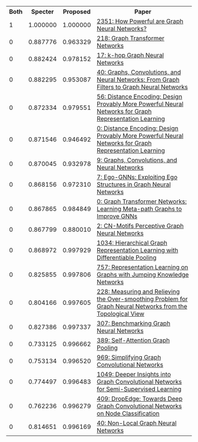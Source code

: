 <html><table><tr>
<th>Both</th>
<th>Specter</th>
<th>Proposed</th>
<th>Paper</th>
</tr>
<tr>
<td>1</td>
<td>1.000000</td>
<td>1.000000</td>
<td><a href="https://www.semanticscholar.org/paper/62ed9bf1d83c8db1f9cbf92ea2f57ea90ef683d9">2351: How Powerful are Graph Neural Networks?</a></td>
</tr>
<tr>
<td>0</td>
<td>0.887776</td>
<td>0.963329</td>
<td><a href="https://www.semanticscholar.org/paper/aa63ac11aa9dcaa9edd4c88db18bec87e0834328">218: Graph Transformer Networks</a></td>
</tr>
<tr>
<td>0</td>
<td>0.882424</td>
<td>0.978152</td>
<td><a href="https://www.semanticscholar.org/paper/edbad7d5a000a12a7829b6a9b2c5566910be3f08">17: k-hop Graph Neural Networks</a></td>
</tr>
<tr>
<td>0</td>
<td>0.882295</td>
<td>0.953087</td>
<td><a href="https://www.semanticscholar.org/paper/5583528147b2bef03595d2a730a153a559bfa57d">40: Graphs, Convolutions, and Neural Networks: From Graph Filters to Graph Neural Networks</a></td>
</tr>
<tr>
<td>0</td>
<td>0.872334</td>
<td>0.979551</td>
<td><a href="https://www.semanticscholar.org/paper/3514bd316ad14c71863c58ccd9af9f1bc5dc4766">56: Distance Encoding: Design Provably More Powerful Neural Networks for Graph Representation Learning</a></td>
</tr>
<tr>
<td>0</td>
<td>0.871546</td>
<td>0.946492</td>
<td><a href="https://www.semanticscholar.org/paper/d434be46dcab3ab3d46b453a38b1ba6819bae997">0: Distance Encoding: Design Provably More Powerful Neural Networks for Graph Representation Learning</a></td>
</tr>
<tr>
<td>0</td>
<td>0.870045</td>
<td>0.932978</td>
<td><a href="https://www.semanticscholar.org/paper/b7ee2cde88827d1b300c5084233789f62722a89d">9: Graphs, Convolutions, and Neural Networks</a></td>
</tr>
<tr>
<td>0</td>
<td>0.868156</td>
<td>0.972310</td>
<td><a href="https://www.semanticscholar.org/paper/8a204214f5cad9b85b5790ab05d68ebf0478ac8f">7: Ego-GNNs: Exploiting Ego Structures in Graph Neural Networks</a></td>
</tr>
<tr>
<td>0</td>
<td>0.867865</td>
<td>0.984849</td>
<td><a href="https://www.semanticscholar.org/paper/3d6ecf26151d4f6e4d7bc534dd6eb65d46c8bd8c">0: Graph Transformer Networks: Learning Meta-path Graphs to Improve GNNs</a></td>
</tr>
<tr>
<td>0</td>
<td>0.867799</td>
<td>0.880010</td>
<td><a href="https://www.semanticscholar.org/paper/3c85ba0f2ab18b6a593f7d4f9a3686c9234d1321">2: CN-Motifs Perceptive Graph Neural Networks</a></td>
</tr>
<tr>
<td>0</td>
<td>0.868972</td>
<td>0.997929</td>
<td><a href="https://www.semanticscholar.org/paper/d18b48f77eb5c517a6d2c1fa434d2952a1b0a825">1034: Hierarchical Graph Representation Learning with Differentiable Pooling</a></td>
</tr>
<tr>
<td>0</td>
<td>0.825855</td>
<td>0.997806</td>
<td><a href="https://www.semanticscholar.org/paper/5aea95e1ae78a66474051a330ded374e199b658c">757: Representation Learning on Graphs with Jumping Knowledge Networks</a></td>
</tr>
<tr>
<td>0</td>
<td>0.804166</td>
<td>0.997605</td>
<td><a href="https://www.semanticscholar.org/paper/94194703e83b5447f519fd8bcbb903916e05aaf9">228: Measuring and Relieving the Over-smoothing Problem for Graph Neural Networks from the Topological View</a></td>
</tr>
<tr>
<td>0</td>
<td>0.827386</td>
<td>0.997337</td>
<td><a href="https://www.semanticscholar.org/paper/3576cbc79bb552c6847ef5ff5f6cef217a4bee86">307: Benchmarking Graph Neural Networks</a></td>
</tr>
<tr>
<td>0</td>
<td>0.733125</td>
<td>0.996662</td>
<td><a href="https://www.semanticscholar.org/paper/ee8b1603c79a4f9c3bdc0d6633b595aa93ff3a0f">389: Self-Attention Graph Pooling</a></td>
</tr>
<tr>
<td>0</td>
<td>0.753134</td>
<td>0.996520</td>
<td><a href="https://www.semanticscholar.org/paper/7e71eedb078181873a56f2adcfef9dddaeb95602">969: Simplifying Graph Convolutional Networks</a></td>
</tr>
<tr>
<td>0</td>
<td>0.774497</td>
<td>0.996483</td>
<td><a href="https://www.semanticscholar.org/paper/36652428740cd30d245d55889f01a7fb04a91c93">1049: Deeper Insights into Graph Convolutional Networks for Semi-Supervised Learning</a></td>
</tr>
<tr>
<td>0</td>
<td>0.762236</td>
<td>0.996279</td>
<td><a href="https://www.semanticscholar.org/paper/e83e2cdb3ff0e5b507cfd019c4adb81fac364cd0">409: DropEdge: Towards Deep Graph Convolutional Networks on Node Classification</a></td>
</tr>
<tr>
<td>0</td>
<td>0.814651</td>
<td>0.996169</td>
<td><a href="https://www.semanticscholar.org/paper/0dc14473859b1cb56c82d9e388a575c3e7813603">40: Non-Local Graph Neural Networks</a></td>
</tr>
</table></html>
